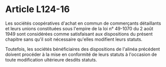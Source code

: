 # Article L124-16

Les sociétés coopératives d'achat en commun de commerçants détaillants et leurs unions constituées sous l'empire de la loi n° 49-1070 du 2 août 1949 sont considérées comme satisfaisant aux dispositions du présent chapitre sans qu'il soit nécessaire qu'elles modifient leurs statuts.

Toutefois, les sociétés bénéficiaires des dispositions de l'alinéa précédent doivent procéder à la mise en conformité de leurs statuts à l'occasion de toute modification ultérieure desdits statuts.
